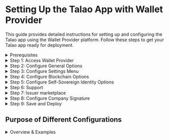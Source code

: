 # Setting Up the Talao App with Wallet Provider 

This guide provides detailed instructions for setting up and configuring the Talao app using the Wallet Provider platform. Follow these steps to get your Talao app ready for deployment.

<details>
    <summary>Prerequisites</summary>
    
    Before you begin, ensure you have the following:
        - Access to the Wallet Provider platform
        - Necessary credentials for the Wallet Provider
        - Basic understanding of web development and deployment processes
</details>


<details>
    <summary>Step 1: Access Wallet Provider</summary>
    
    1. Navigate to the [Wallet Provider platform](https://wallet-provider.talao.co/).
    2. Log in using your credentials.
</details>

<details>
    <summary>Step 2: Configure General Options</summary>
    
    1. Go to the **General Options** section.
    2. Set the following configurations:
        - **Wallet Type**: Select `altme`.
        - **Wallet For**: Select the appropriate option for your use case. For Talao app, select `np` if applicable.
        - **Company Name**: Enter your company name.
        - **Company Website**: Enter your company’s website URL.
        - **Company Logo**: Upload your company logo.
        - **Tag Line**: Enter a tagline for your wallet.
        - **Splash Screen Title**: Enter a title for the splash screen.
        - **Profile Name**: Enter a name for your wallet profile.
        - **Profile Version**: Enter the version of your wallet profile.
        - **Published**: Enter the publication date of your wallet profile.
        - **Profile ID**: Enter the profile ID.
        - **Customer Plan**: Select your customer plan.
        - **Organization Status**: Set the status of your organization.

    ![General Options](../static/img/wallet_config/wallet_config_1.png "General Options")
</details>

<details>
    <summary>Step 3: Configure Settings Menu</summary>
    
    1. Go to the **Settings Menu** section.
    2. Configure the following options based on your requirements:
        - **Display Profile**: Set to `true` or `false`.
        - **Display Developer Mode**: Set to `true` or `false`.
        - **Display Help Center**: Set to `true` or `false`.
        - **Display Self Sovereign Identity**: Set to `true` or `false`.

    ![Settings Menu](../static/img/wallet_config/wallet_config_2.png "Settings Menu")
</details>

<details>
    <summary>Step 4: Configure Blockchain Options</summary>
    
    1. Go to the **Blockchain Options** section.
    2. Configure the following options:
        - **Tezos Support**: Set to `true` or `false`.
        - **Ethereum Support**: Set to `true` or `false`.
        - **Hedera Support**: Set to `true` or `false`.
        - **BNB Support**: Set to `true` or `false`.
        - **Fantom Support**: Set to `true` or `false`.
        - **Polygon Support**: Set to `true` or `false`.
        - **TZPro RPC Node**: Set to `true` or `false`.
        - **TZPro API Key**: Enter the API key.
        - **Infura RPC Node**: Set to `true` or `false`.
        - **Infura API Key**: Enter the API key.

    ![Blockchain Options](../static/img/wallet_config/wallet_config_3.png "Blockchain Options")
</details>

<details>
    <summary>Step 5: Configure Self-Sovereign Identity Options</summary>
    
    1. Go to the **Self-Sovereign Identity Options** section.
    2. Configure the following options:
        - **Display Manage Decentralized ID**: Set to `true` or `false`.
        - **Display SSI Advanced Settings**: Set to `true` or `false`.
        - **Display Verifiable Data Registry**: Set to `true` or `false`.
        - **OIDV4VC Profile**: Enter the OIDV4VC profile details.
        - **Custom OIDC4VC Profile**: Configure the custom profile:
            - **VC Format**: Set the VC format.
            - **Proof Header**: Set the proof header.
            - **Proof Type**: Set the proof type.
            - **Status List Cache**: Set to `true` or `false`.
            - **Security Level**: Set to `true` or `false`.
            - **Client Authentication**: Set the client authentication method.
            - **Credential Manifest Support**: Set to `true` or `false`.
            - **User PIN Digits**: Enter the number of user PIN digits.
            - **Default DID**: Enter the default DID.
            - **Subject Syntax Type**: Enter the subject syntax type.
            - **Crypto Holder Binding**: Set to `true` or `false`.
            - **Scope**: Set the scope.
            - **Client ID**: Enter the client ID.
            - **Client Secret**: Enter the client secret.
            - **OIDC4VCI Draft**: Enter the OIDC4VCI draft version.
            - **OIDC4VP Draft**: Enter the OIDC4VP draft version.
            - **SIOP V2 Draft**: Enter the SIOP V2 draft version.
            - **Push Authorization Request**: Set to `true` or `false`.

    ![SSI](../static/img/wallet_config/wallet_config_4.png "SSI")
</details>

<details>
    <summary>Step 6: Support</summary>
    
    1. Go to the **Help Center Options** section.
    2. Configure the following options:
        - **Is Chat**: Set to `true` or `false`.
        - **Display Chat Support**: Set to `true` or `false`.
        - **Custom Chat Support**: Set to `true` or `false`.
        - **Custom Chat Support Name**: Enter the custom chat support name.
        - **Display Email Support**: Set to `true` or `false`.
        - **Custom Email Support**: Set to `true` or `false`.
        - **Custom Email**: Enter the custom email.

    ![Support](../static/img/wallet_config/wallet_config_5.png "Support")
</details>

<details>
    <summary>Step 7: Issuer marketplace</summary>
    
    1. Go to the **Discover Cards Options** section.
    2. Configure the following options based on your enterprise requirements:
        - **Display Rewards Category**: Set to `true` or `false`.
        - **Display Over 18**: Set to `true` or `false`.
        - **Display Over 18 JWT**: Set to `true` or `false`.
        - **Display Over 13**: Set to `true` or `false`.
        - **Display Over 15**: Set to `true` or `false`.
        - **Display Over 21**: Set to `true` or `false`.
        - **Display Over 50**: Set to `true` or `false`.
        - **Display Over 65**: Set to `true` or `false`.
        - **Display Email Pass**: Set to `true` or `false`.
        - **Display Email Pass JWT**: Set to `true` or `false`.
        - **Display Phone Pass**: Set to `true` or `false`.
        - **Display Phone Pass JWT**: Set to `true` or `false`.
        - **Display Age Range**: Set to `true` or `false`.
        - **Display Gender**: Set to `true` or `false`.
        - **Display Verifiable ID**: Set to `true` or `false`.
        - **Display Verifiable ID JWT**: Set to `true` or `false`.
        - **Display Verifiable ID SD-JWT**: Set to `true` or `false`.
        - **Display Humanity**: Set to `true` or `false`.
        - **Display Humanity JWT**: Set to `true` or `false`.
        - **Display DeFi**: Set to `true` or `false`.
        - **Display Chainborn**: Set to `true` or `false`.
        - **Display Tezotopia**: Set to `true` or `false`.
        ![Marketplace](../static/img/wallet_config/wallet_config_6.png "Marketplace")

        - **Display External Issuer**: List any external issuers.
        ![Marketplace1](../static/img/wallet_config/wallet_config_6-2.png "Marketplace1")

    3. Add your own external issuers:
        ![Marketplace2](../static/img/wallet_config/wallet_config_6-3.png "Marketplace2")
</details>

<details>
    <summary>Step 8: Configure Company Signature</summary>
    
    1. Go to the **Company Signature** section.
    2. Set the following options:
        - **Is Allowed**: Set to `true` or `false`.
        - **KID**: Enter the Key ID.
        - **Company Key**: Enter the company key.
        - **Company KID**: Enter the company KID.

    ![Signature](../static/img/wallet_config/wallet_config_7.png "Signature")
</details>

<details>
    <summary>Step 9: Save and Deploy</summary>
    
    1. Once all configurations are set, save your settings.
    2. Deploy the configuration to the Wallet Provider.
    3. Ensure the configurations are correctly applied to your Talao app.
</details>


## Purpose of Different Configurations

<details>
    <summary>Overview & Examples</summary>
    
    The Talao app supports multiple configurations to cater to different use cases and user needs. Below are the purposes of the different configurations available:

    ### 1. **DIIP (Decentralized Identity Integration Profile)**
    - **Purpose**: Designed for integrating decentralized identity solutions seamlessly into existing systems.
    - **Use Case**: Ideal for organizations looking to implement DID-based identity verification and credential issuance.

    ### 2. **EBSI (European Blockchain Services Infrastructure)**
    - **Purpose**: Complies with the European standards for blockchain services and digital identities.
    - **Use Case**: Suitable for organizations operating within the EU and needing compliance with EBSI standards.

    ### 3. **HAIP (Health Authentication and Identification Profile)**
    - **Purpose**: Focused on the healthcare sector, providing secure and verifiable health credentials.
    - **Use Case**: Perfect for healthcare providers needing to issue and verify health-related credentials securely.

    ### 4. **OWF (Open Wallet Foundation)**
    - **Purpose**: Supports a wide range of open wallet standards for interoperability.
    - **Use Case**: Best for organizations requiring a flexible and interoperable wallet solution that adheres to open standards.

</details>


